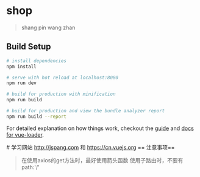 # shop

>  shang pin wang zhan

## Build Setup

``` bash
# install dependencies
npm install

# serve with hot reload at localhost:8080
npm run dev

# build for production with minification
npm run build

# build for production and view the bundle analyzer report
npm run build --report
```

For detailed explanation on how things work, checkout the [guide](http://vuejs-templates.github.io/webpack/) and [docs for vue-loader](http://vuejs.github.io/vue-loader).

# 学习网站 http://jspang.com 和 https://cn.vuejs.org
== 注意事项==
> 在使用axios的get方法时，最好使用箭头函数
> 使用子路由时，不要有path:'/'
